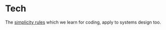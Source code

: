 # Tech
The [simplicity rules](https://wiki.c2.com/?XpSimplicityRules) which we learn for coding, apply to systems design too.